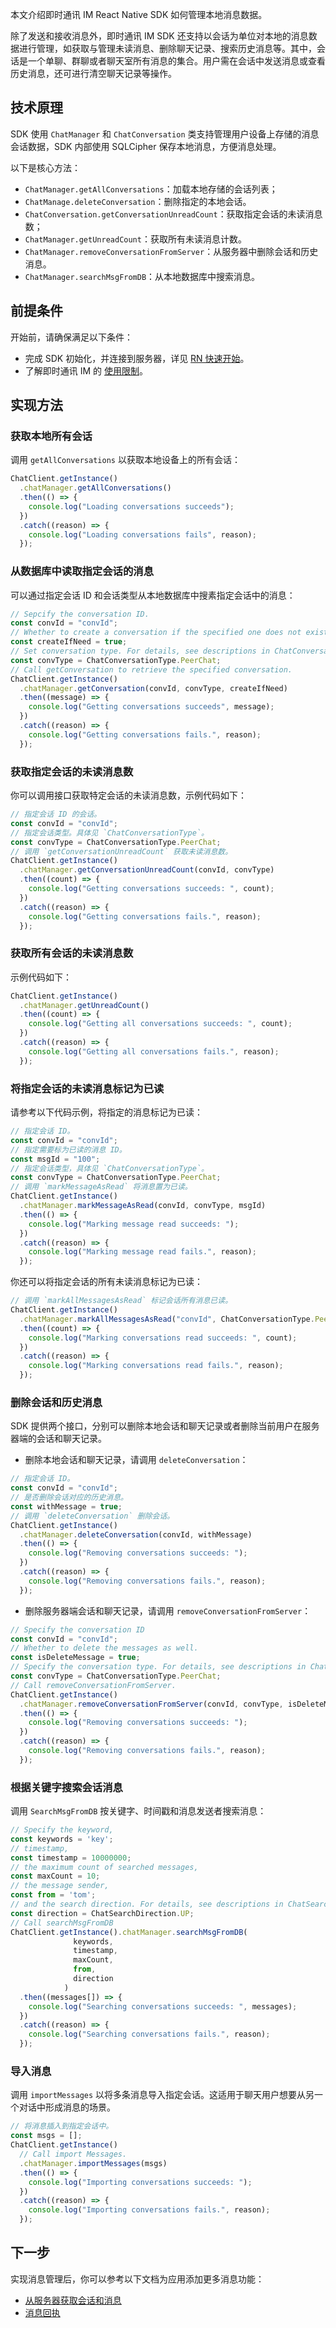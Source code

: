本文介绍即时通讯 IM React Native SDK 如何管理本地消息数据。

除了发送和接收消息外，即时通讯 IM SDK 还支持以会话为单位对本地的消息数据进行管理，如获取与管理未读消息、删除聊天记录、搜索历史消息等。其中，会话是一个单聊、群聊或者聊天室所有消息的集合。用户需在会话中发送消息或查看历史消息，还可进行清空聊天记录等操作。

## 技术原理

SDK 使用 `ChatManager` 和 `ChatConversation` 类支持管理用户设备上存储的消息会话数据，SDK 内部使用 SQLCipher 保存本地消息，方便消息处理。

以下是核心方法：

- `ChatManager.getAllConversations`：加载本地存储的会话列表；
- `ChatManage.deleteConversation`：删除指定的本地会话。
- `ChatConversation.getConversationUnreadCount`：获取指定会话的未读消息数；
- `ChatManager.getUnreadCount`：获取所有未读消息计数。
- `ChatManager.removeConversationFromServer`：从服务器中删除会话和历史消息。
- `ChatManager.searchMsgFromDB`：从本地数据库中搜索消息。

## 前提条件

开始前，请确保满足以下条件：

- 完成 SDK 初始化，并连接到服务器，详见 [RN 快速开始](./agora_chat_get_started_rn)。
- 了解即时通讯 IM 的 [使用限制](./agora_chat_limitation)。

## 实现方法

### 获取本地所有会话

调用 `getAllConversations` 以获取本地设备上的所有会话：

```typescript
ChatClient.getInstance()
  .chatManager.getAllConversations()
  .then(() => {
    console.log("Loading conversations succeeds");
  })
  .catch((reason) => {
    console.log("Loading conversations fails", reason);
  });
```

### 从数据库中读取指定会话的消息

可以通过指定会话 ID 和会话类型从本地数据库中搜素指定会话中的消息：

```typescript
// Sepcify the conversation ID.
const convId = "convId";
// Whether to create a conversation if the specified one does not exist. If you set it as true, this method always returns a conversation object.
const createIfNeed = true;
// Set conversation type. For details, see descriptions in ChatConversationType.
const convType = ChatConversationType.PeerChat;
// Call getConversation to retrieve the specified conversation.
ChatClient.getInstance()
  .chatManager.getConversation(convId, convType, createIfNeed)
  .then((message) => {
    console.log("Getting conversations succeeds", message);
  })
  .catch((reason) => {
    console.log("Getting conversations fails.", reason);
  });
```

### 获取指定会话的未读消息数

你可以调用接口获取特定会话的未读消息数，示例代码如下：

```typescript
// 指定会话 ID 的会话。
const convId = "convId";
// 指定会话类型。具体见 `ChatConversationType`。
const convType = ChatConversationType.PeerChat;
// 调用 `getConversationUnreadCount` 获取未读消息数。
ChatClient.getInstance()
  .chatManager.getConversationUnreadCount(convId, convType)
  .then((count) => {
    console.log("Getting conversations succeeds: ", count);
  })
  .catch((reason) => {
    console.log("Getting conversations fails.", reason);
  });
```

### 获取所有会话的未读消息数

示例代码如下：

```typescript
ChatClient.getInstance()
  .chatManager.getUnreadCount()
  .then((count) => {
    console.log("Getting all conversations succeeds: ", count);
  })
  .catch((reason) => {
    console.log("Getting all conversations fails.", reason);
  });
```

### 将指定会话的未读消息标记为已读

请参考以下代码示例，将指定的消息标记为已读：

```typescript
// 指定会话 ID。
const convId = "convId";
// 指定需要标为已读的消息 ID。
const msgId = "100";
// 指定会话类型，具体见 `ChatConversationType`。
const convType = ChatConversationType.PeerChat;
// 调用 `markMessageAsRead` 将消息置为已读。
ChatClient.getInstance()
  .chatManager.markMessageAsRead(convId, convType, msgId)
  .then(() => {
    console.log("Marking message read succeeds: ");
  })
  .catch((reason) => {
    console.log("Marking message read fails.", reason);
  });
```

你还可以将指定会话的所有未读消息标记为已读：

```typescript
// 调用 `markAllMessagesAsRead` 标记会话所有消息已读。
ChatClient.getInstance()
  .chatManager.markAllMessagesAsRead("convId", ChatConversationType.PeerChat)
  .then((count) => {
    console.log("Marking conversations read succeeds: ", count);
  })
  .catch((reason) => {
    console.log("Marking conversations read fails.", reason);
  });
```

### 删除会话和历史消息

SDK 提供两个接口，分别可以删除本地会话和聊天记录或者删除当前用户在服务器端的会话和聊天记录。

- 删除本地会话和聊天记录，请调用 `deleteConversation`：

```typescript
// 指定会话 ID。
const convId = "convId";
// 是否删除会话对应的历史消息。
const withMessage = true;
// 调用 `deleteConversation` 删除会话。
ChatClient.getInstance()
  .chatManager.deleteConversation(convId, withMessage)
  .then(() => {
    console.log("Removing conversations succeeds: ");
  })
  .catch((reason) => {
    console.log("Removing conversations fails.", reason);
  });
```

- 删除服务器端会话和聊天记录，请调用 `removeConversationFromServer`：

```typescript
// Specify the conversation ID
const convId = "convId";
// Whether to delete the messages as well.
const isDeleteMessage = true;
// Specify the conversation type. For details, see descriptions in ChatConversationType.
const convType = ChatConversationType.PeerChat;
// Call removeConversationFromServer.
ChatClient.getInstance()
  .chatManager.removeConversationFromServer(convId, convType, isDeleteMessage)
  .then(() => {
    console.log("Removing conversations succeeds: ");
  })
  .catch((reason) => {
    console.log("Removing conversations fails.", reason);
  });
```

### 根据关键字搜索会话消息

调用 `SearchMsgFromDB` 按关键字、时间戳和消息发送者搜索消息：

```typescript
// Specify the keyword,
const keywords = 'key';
// timestamp,
const timestamp = 10000000;
// the maximum count of searched messages,
const maxCount = 10;
// the message sender,
const from = 'tom';
// and the search direction. For details, see descriptions in ChatSearchDirection.
const direction = ChatSearchDirection.UP;
// Call searchMsgFromDB
ChatClient.getInstance().chatManager.searchMsgFromDB(
              keywords,
              timestamp,
              maxCount,
              from,
              direction
            )
  .then((messages[]) => {
    console.log("Searching conversations succeeds: ", messages);
  })
  .catch((reason) => {
    console.log("Searching conversations fails.", reason);
  });
```

### 导入消息

调用 `importMessages` 以将多条消息导入指定会话。这适用于聊天用户想要从另一个对话中形成消息的场景。

```typescript
// 将消息插入到指定会话中。
const msgs = [];
ChatClient.getInstance()
  // Call import Messages.
  .chatManager.importMessages(msgs)
  .then(() => {
    console.log("Importing conversations succeeds: ");
  })
  .catch((reason) => {
    console.log("Importing conversations fails.", reason);
  });
```

## 下一步

实现消息管理后，你可以参考以下文档为应用添加更多消息功能：

- [从服务器获取会话和消息](./agora_chat_retrieve_message_rn)
- [消息回执](./agora_chat_message_receipt_rn)